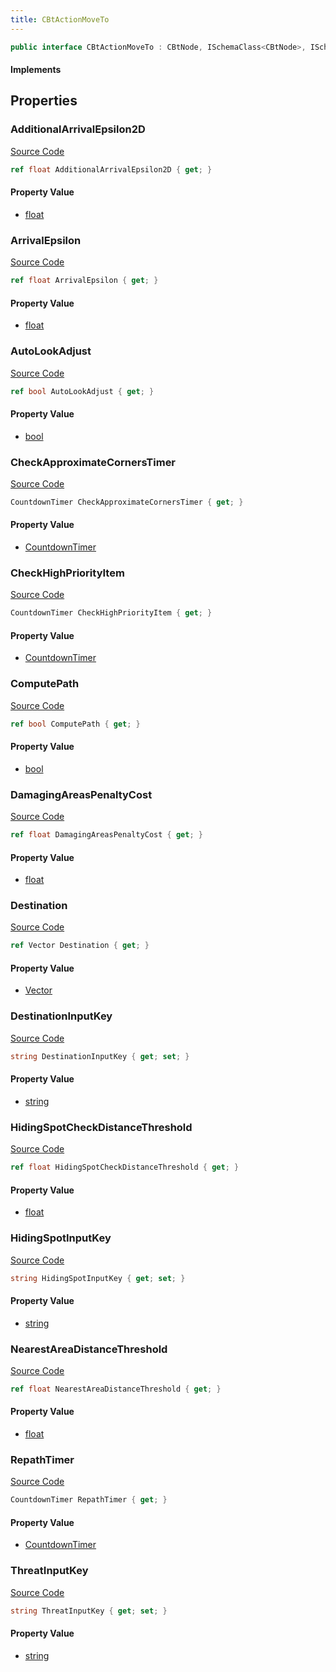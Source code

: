 ```yaml
---
title: CBtActionMoveTo
---
```


```csharp
public interface CBtActionMoveTo : CBtNode, ISchemaClass<CBtNode>, ISchemaClass<CBtActionMoveTo>, ISchemaField, ISchemaClass, INativeHandle
```

#### Implements

## Properties

### AdditionalArrivalEpsilon2D

[Source Code](https://github.com/swiftly-solution/swiftlys2/blob/main/managed/src/SwiftlyS2.Generated/Schemas/Interfaces/CBtActionMoveTo.cs#L39)

```csharp
ref float AdditionalArrivalEpsilon2D { get; }
```

#### Property Value

- [float](https://learn.microsoft.com/dotnet/api/system.single)

### ArrivalEpsilon

[Source Code](https://github.com/swiftly-solution/swiftlys2/blob/main/managed/src/SwiftlyS2.Generated/Schemas/Interfaces/CBtActionMoveTo.cs#L37)

```csharp
ref float ArrivalEpsilon { get; }
```

#### Property Value

- [float](https://learn.microsoft.com/dotnet/api/system.single)

### AutoLookAdjust

[Source Code](https://github.com/swiftly-solution/swiftlys2/blob/main/managed/src/SwiftlyS2.Generated/Schemas/Interfaces/CBtActionMoveTo.cs#L25)

```csharp
ref bool AutoLookAdjust { get; }
```

#### Property Value

- [bool](https://learn.microsoft.com/dotnet/api/system.boolean)

### CheckApproximateCornersTimer

[Source Code](https://github.com/swiftly-solution/swiftlys2/blob/main/managed/src/SwiftlyS2.Generated/Schemas/Interfaces/CBtActionMoveTo.cs#L31)

```csharp
CountdownTimer CheckApproximateCornersTimer { get; }
```

#### Property Value

- [CountdownTimer](/docs/api/shared/schemadefinitions/countdowntimer)

### CheckHighPriorityItem

[Source Code](https://github.com/swiftly-solution/swiftlys2/blob/main/managed/src/SwiftlyS2.Generated/Schemas/Interfaces/CBtActionMoveTo.cs#L33)

```csharp
CountdownTimer CheckHighPriorityItem { get; }
```

#### Property Value

- [CountdownTimer](/docs/api/shared/schemadefinitions/countdowntimer)

### ComputePath

[Source Code](https://github.com/swiftly-solution/swiftlys2/blob/main/managed/src/SwiftlyS2.Generated/Schemas/Interfaces/CBtActionMoveTo.cs#L27)

```csharp
ref bool ComputePath { get; }
```

#### Property Value

- [bool](https://learn.microsoft.com/dotnet/api/system.boolean)

### DamagingAreasPenaltyCost

[Source Code](https://github.com/swiftly-solution/swiftlys2/blob/main/managed/src/SwiftlyS2.Generated/Schemas/Interfaces/CBtActionMoveTo.cs#L29)

```csharp
ref float DamagingAreasPenaltyCost { get; }
```

#### Property Value

- [float](https://learn.microsoft.com/dotnet/api/system.single)

### Destination

[Source Code](https://github.com/swiftly-solution/swiftlys2/blob/main/managed/src/SwiftlyS2.Generated/Schemas/Interfaces/CBtActionMoveTo.cs#L23)

```csharp
ref Vector Destination { get; }
```

#### Property Value

- [Vector](/docs/api/shared/natives/vector)

### DestinationInputKey

[Source Code](https://github.com/swiftly-solution/swiftlys2/blob/main/managed/src/SwiftlyS2.Generated/Schemas/Interfaces/CBtActionMoveTo.cs#L17)

```csharp
string DestinationInputKey { get; set; }
```

#### Property Value

- [string](https://learn.microsoft.com/dotnet/api/system.string)

### HidingSpotCheckDistanceThreshold

[Source Code](https://github.com/swiftly-solution/swiftlys2/blob/main/managed/src/SwiftlyS2.Generated/Schemas/Interfaces/CBtActionMoveTo.cs#L41)

```csharp
ref float HidingSpotCheckDistanceThreshold { get; }
```

#### Property Value

- [float](https://learn.microsoft.com/dotnet/api/system.single)

### HidingSpotInputKey

[Source Code](https://github.com/swiftly-solution/swiftlys2/blob/main/managed/src/SwiftlyS2.Generated/Schemas/Interfaces/CBtActionMoveTo.cs#L19)

```csharp
string HidingSpotInputKey { get; set; }
```

#### Property Value

- [string](https://learn.microsoft.com/dotnet/api/system.string)

### NearestAreaDistanceThreshold

[Source Code](https://github.com/swiftly-solution/swiftlys2/blob/main/managed/src/SwiftlyS2.Generated/Schemas/Interfaces/CBtActionMoveTo.cs#L43)

```csharp
ref float NearestAreaDistanceThreshold { get; }
```

#### Property Value

- [float](https://learn.microsoft.com/dotnet/api/system.single)

### RepathTimer

[Source Code](https://github.com/swiftly-solution/swiftlys2/blob/main/managed/src/SwiftlyS2.Generated/Schemas/Interfaces/CBtActionMoveTo.cs#L35)

```csharp
CountdownTimer RepathTimer { get; }
```

#### Property Value

- [CountdownTimer](/docs/api/shared/schemadefinitions/countdowntimer)

### ThreatInputKey

[Source Code](https://github.com/swiftly-solution/swiftlys2/blob/main/managed/src/SwiftlyS2.Generated/Schemas/Interfaces/CBtActionMoveTo.cs#L21)

```csharp
string ThreatInputKey { get; set; }
```

#### Property Value

- [string](https://learn.microsoft.com/dotnet/api/system.string)


